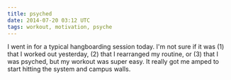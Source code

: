 ```yaml
---
title: psyched
date: 2014-07-20 03:12 UTC
tags: workout, motivation, psyche
---
```


I went in for a typical hangboarding session today. I'm not sure if it was (1) that I worked out yesterday, (2) that I rearranged my routine, or (3) that I was psyched, but my workout was super easy. It really got me amped to start hitting the system and campus walls.
